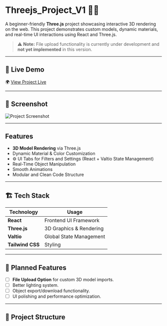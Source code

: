 # Threejs_Project_V1 🎨🚀

A beginner-friendly **Three.js** project showcasing interactive 3D rendering on the web. This project demonstrates custom models, dynamic materials, and real-time UI interactions using React and Three.js.

> ⚠️ **Note:** File upload functionality is currently under development and **not yet implemented** in this version.

---

## 🔗 Live Demo

🌍 [View Project Live]([https://your-live-demo-url.com](https://threejs-project-v1.onrender.com))

---

## 📸 Screenshot

![Project Screenshot](https://your-screenshot-url.com/screenshot.png)

---

##  Features

-  **3D Model Rendering** via Three.js
-  Dynamic Material & Color Customization
- ⚙ UI Tabs for Filters and Settings (React + Valtio State Management)
-  Real-Time Object Manipulation
-  Smooth Animations
-  Modular and Clean Code Structure

---

## 🏗 Tech Stack

| Technology  | Usage                    |
|------------|-------------------------|
| **React**  | Frontend UI Framework    |
| **Three.js** | 3D Graphics & Rendering |
| **Valtio** | Global State Management  |
| **Tailwind CSS** | Styling             |

---

## 🚧 Planned Features

- [ ] **File Upload Option** for custom 3D model imports.
- [ ] Better lighting system.
- [ ] Object export/download functionality.
- [ ] UI polishing and performance optimization.

---

## 📂 Project Structure

